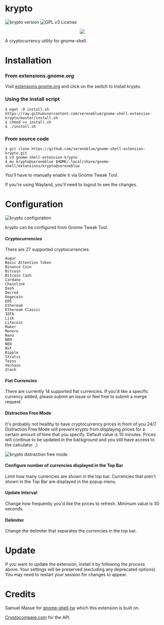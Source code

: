 # krypto

![krypto version](https://img.shields.io/badge/version-4-brightgreen.svg)
![GPL v3 License](https://img.shields.io/badge/license-GPL%20v3-blue.svg)

<p align="center"> 
<img src="https://user-images.githubusercontent.com/14242625/60378536-d3238800-99f1-11e9-8a3f-0fdd0d46bd9a.png">
</p>

A cryptocurrency utility for gnome-shell.

# Installation

### From extensions.gnome.org

Visit [extensions.gnome.org](https://extensions.gnome.org/extension/1913/krypto/) and click on the switch to install krypto. 

### Using the install script
```
$ wget -O install.sh https://raw.githubusercontent.com/sereneblue/gnome-shell-extension-krypto/master/install.sh
$ chmod +x install.sh
$ ./install.sh
```

### From source code
```
$ git clone https://github.com/sereneblue/gnome-shell-extension-krypto.git
$ cd gnome-shell-extension-krypto
$ mv krypto@sereneblue $HOME/.local/share/gnome-shell/extensions/krypto@sereneblue
```

You'll have to manually enable it via Gnome Tweak Tool.

If you're using Wayland, you'll need to logout to see the changes.

# Configuration

![krypto configuration](https://user-images.githubusercontent.com/14242625/60378329-09abd380-99ef-11e9-806b-298774194e2c.png)

krypto can be configured from Gnome Tweak Tool.

#### Cryptocurrencies

There are 27 supported cryptocurrencies:

	Augur
	Basic Attention Token
	Binance Coin
	Bitcoin
	Bitcoin Cash
	Cardano
	Chainlink
	Dash
	Decred
	Dogecoin
	EOS
	Ethereum
	Ethereum Classic
	IOTA
	Lisk
	Litecoin
	Maker
	Monero
	Nano
	NEM
	NEO
	Nxt
	Ripple
	Stratis
	Tezos
	Vechain
	Zcash

#### Fiat Currencies
There are currently 14 supported fiat currencies. If you'd like a specific currency added, please submit an issue or feel free to submit a merge request.

#### Distraction Free Mode
It's probably not healthy to have cryptocurrency prices in front of you 24/7. Distraction Free Mode will prevent krypto from displaying prices for a certain amount of time that you specify. Default value is 10 minutes. Prices will continue to be updated in the background and you still have access to the calculator. ;)

![krypto distraction free mode](https://user-images.githubusercontent.com/14242625/60378529-bab36d80-99f1-11e9-99e1-1d6adfeaeeb3.png)

#### Configure number of currencies displayed in the Top Bar
Limit how many currencies are shown in the top bar. Currencies that aren't shown in the Top Bar are displayed in the popup menu.

#### Update Interval
Change how frequently you'd like the prices to refresh. Minimum value is 30 seconds.

#### Delimiter
Change the delimiter that separates the currencies in the top bar.

# Update

If you want to update the extension, install it by following the process above. Your settings will be preserved (excluding any deprecated options). You may need to restart your session for changes to appear.

# Credits

Samuel Masue for [gnome-shell-tw](https://github.com/smasue/gnome-shell-tw) which this extension is built on.

[Cryptocompare.com](https://www.cryptocompare.com/api/) for the API.
